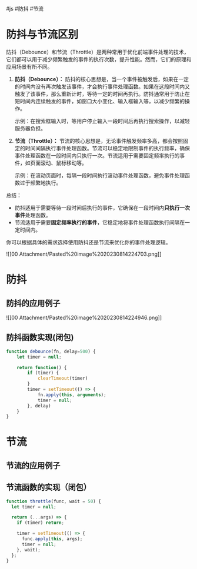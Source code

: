 
#js #防抖 #节流
# 防抖与节流区别

防抖（Debounce）和节流（Throttle）是两种常用于优化前端事件处理的技术，它们都可以用于减少频繁触发的事件的执行次数，提升性能。然而，它们的原理和应用场景有所不同。

1. **防抖（Debounce）：**
   防抖的核心思想是，当一个事件被触发后，如果在一定的时间内没有再次触发该事件，才会执行事件处理函数。如果在这段时间内又触发了该事件，那么重新计时，等待一定的时间再执行。防抖通常用于防止在短时间内连续触发的事件，如窗口大小变化、输入框输入等，以减少频繁的操作。

   示例：在搜索框输入时，等用户停止输入一段时间后再执行搜索操作，以减轻服务器负担。

2. **节流（Throttle）：**
   节流的核心思想是，无论事件触发频率多高，都会按照固定的时间间隔执行事件处理函数。节流可以稳定地限制事件的执行频率，确保事件处理函数在一段时间内只执行一次。节流适用于需要固定频率执行的事件，如页面滚动、鼠标移动等。

   示例：在滚动页面时，每隔一段时间执行滚动事件处理函数，避免事件处理函数过于频繁地执行。

总结：
- 防抖适用于需要等待一段时间后执行的事件，它确保在一段时间内**只执行一次事件**处理函数。
- 节流适用于需要**固定频率执行的事件**，它稳定地将事件处理函数执行间隔在一定时间内。

你可以根据具体的需求选择使用防抖还是节流来优化你的事件处理逻辑。

![[00 Attachment/Pasted%20image%2020230814224703.png]]

# 防抖

## 防抖的应用例子

![[00 Attachment/Pasted%20image%2020230814224946.png]]

## 防抖函数实现(闭包)

```js
function debounce(fn, delay=500) {
    let timer = null;

    return function() {
        if (timer) {
            clearTimeout(timer)
        }
        timer = setTimeout(() => {
            fn.apply(this, arguments);
            timer = null;
        }, delay)
    }
}
```
# 节流

## 节流的应用例子

## 节流函数的实现（闭包）

```js
function throttle(func, wait = 50) {
  let timer = null;

  return (...args) => {
    if (timer) return;

    timer = setTimeout(() => {
      func.apply(this, args);
      timer = null;
    }, wait);
  };
}
```
